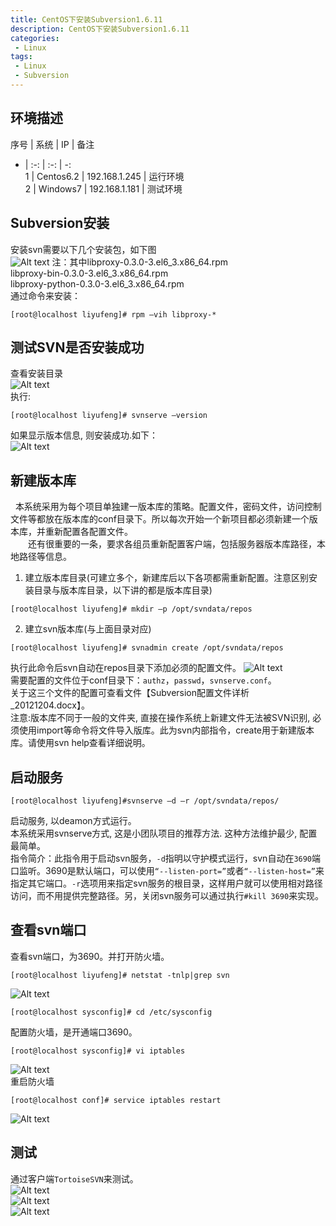 ```yaml
---
title: CentOS下安装Subversion1.6.11
description: CentOS下安装Subversion1.6.11
categories:
 - Linux
tags:
 - Linux
 - Subversion
---  
```

## 环境描述  

序号 | 系统 | IP | 备注  
- | :-: | :-: | -:  
1 | Centos6.2 | 192.168.1.245 | 运行环境  
2 | Windows7 | 192.168.1.181 | 测试环境  
  
## Subversion安装  
安装svn需要以下几个安装包，如下图  
![Alt text](http://p92ijvt1x.bkt.clouddn.com/subverison_i_1.png )
注：其中libproxy-0.3.0-3.el6_3.x86_64.rpm  
libproxy-bin-0.3.0-3.el6_3.x86_64.rpm  
libproxy-python-0.3.0-3.el6_3.x86_64.rpm  
通过命令来安装：  
```shell  
[root@localhost liyufeng]# rpm –vih libproxy-*   
```  
## 测试SVN是否安装成功  
查看安装目录  
![Alt text](http://p92ijvt1x.bkt.clouddn.com/subverison_i_2.png )  
执行:   
```shell  
[root@localhost liyufeng]# svnserve –version  
```  
如果显示版本信息, 则安装成功.如下：  
![Alt text](http://p92ijvt1x.bkt.clouddn.com/subverison_i_3.png )  
## 新建版本库  
&nbsp;&nbsp;本系统采用为每个项目单独建一版本库的策略。配置文件，密码文件，访问控制文件等都放在版本库的conf目录下。所以每次开始一个新项目都必须新建一个版本库，并重新配置各配置文件。  
&emsp;&emsp;还有很重要的一条，要求各组员重新配置客户端，包括服务器版本库路径，本地路径等信息。  
1. 建立版本库目录(可建立多个，新建库后以下各项都需重新配置。注意区别安装目录与版本库目录，以下讲的都是版本库目录)  
```shell  
[root@localhost liyufeng]# mkdir –p /opt/svndata/repos  
```  
2. 建立svn版本库(与上面目录对应)  
```shell  
[root@localhost liyufeng]# svnadmin create /opt/svndata/repos  
```  
执行此命令后svn自动在repos目录下添加必须的配置文件。 
![Alt text](http://p92ijvt1x.bkt.clouddn.com/subverison_i_4.png )   
需要配置的文件位于conf目录下：```authz```，```passwd```，```svnserve.conf```。  
关于这三个文件的配置可查看文件【Subversion配置文件详析_20121204.docx】。  
注意:版本库不同于一般的文件夹, 直接在操作系统上新建文件无法被SVN识别, 必须使用import等命令将文件导入版库。此为svn内部指令，create用于新建版本库。请使用svn help查看详细说明。  
## 启动服务  
```shell  
[root@localhost liyufeng]#svnserve –d –r /opt/svndata/repos/   
```  
启动服务, 以deamon方式运行。  
本系统采用svnserve方式, 这是小团队项目的推荐方法. 这种方法维护最少, 配置最简单。  
指令简介：此指令用于启动svn服务，```-d```指明以守护模式运行，svn自动在```3690```端口监听。3690是默认端口，可以使用```“--listen-port=”```或者```“--listen-host=”```来指定其它端口。```-r```选项用来指定svn服务的根目录，这样用户就可以使用相对路径访问，而不用提供完整路径。另，关闭svn服务可以通过执行```#kill 3690```来实现。  
## 查看svn端口  
查看svn端口，为3690。并打开防火墙。  
```shell  
[root@localhost liyufeng]# netstat -tnlp|grep svn  
```  
![Alt text](http://p92ijvt1x.bkt.clouddn.com/subverison_i_5.png )  
```shell  
[root@localhost sysconfig]# cd /etc/sysconfig  
```  
配置防火墙，是开通端口3690。  
```shell  
[root@localhost sysconfig]# vi iptables  
```  
![Alt text](http://p92ijvt1x.bkt.clouddn.com/subverison_i_6.png )  
重启防火墙  
```shell  
[root@localhost conf]# service iptables restart  
```  
![Alt text](http://p92ijvt1x.bkt.clouddn.com/subverison_i_7.png )  
## 测试  
通过客户端```TortoiseSVN```来测试。  
![Alt text](http://p92ijvt1x.bkt.clouddn.com/subverison_i_8.png )  
![Alt text](http://p92ijvt1x.bkt.clouddn.com/subverison_i_9.png )  
![Alt text](http://p92ijvt1x.bkt.clouddn.com/subverison_i_10.png )  
